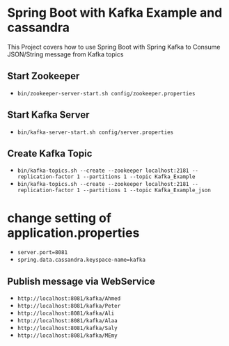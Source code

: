# Spring Boot with Kafka Example and cassandra

This Project covers how to use Spring Boot with Spring Kafka to Consume JSON/String message from Kafka topics
## Start Zookeeper
- `bin/zookeeper-server-start.sh config/zookeeper.properties`

## Start Kafka Server
- `bin/kafka-server-start.sh config/server.properties`

## Create Kafka Topic
- `bin/kafka-topics.sh --create --zookeeper localhost:2181 --replication-factor 1 --partitions 1 --topic Kafka_Example`
- `bin/kafka-topics.sh --create --zookeeper localhost:2181 --replication-factor 1 --partitions 1 --topic Kafka_Example_json`

# change setting of application.properties 
- `server.port=8081`   
- `spring.data.cassandra.keyspace-name=kafka`


## Publish message via WebService
- `http://localhost:8081/kafka/Ahmed`
- `http://localhost:8081/kafka/Peter`
- `http://localhost:8081/kafka/Ali`
- `http://localhost:8081/kafka/Alaa`
- `http://localhost:8081/kafka/Saly`
- `http://localhost:8081/kafka/MEmy`

